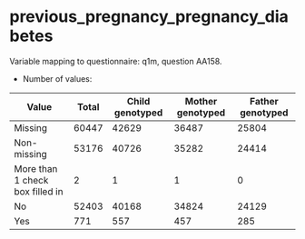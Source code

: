 # previous_pregnancy_pregnancy_diabetes
Variable mapping to questionnaire: q1m, question AA158.
- Number of values:

| Value | Total | Child genotyped | Mother genotyped | Father genotyped |
| ----- | ----- | --------------- | ---------------- | ---------------- |
| Missing | 60447 | 42629 | 36487 | 25804 |
| Non-missing | 53176 | 40726 | 35282 | 24414 |
| More than 1 check box filled in | 2 | 1 | 1 |0 |
| No | 52403 | 40168 | 34824 |24129 |
| Yes | 771 | 557 | 457 |285 |



